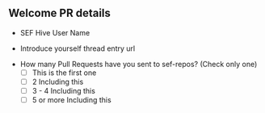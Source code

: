 ## Welcome PR details 

- SEF Hive User Name
<!-- Answer -->

- Introduce yourself thread entry url
<!-- Answer -->

- How many Pull Requests have you sent to sef-repos? (Check only one)
  - [ ] This is the first one 
  - [ ] 2 Including this
  - [ ] 3 - 4 Including this
  - [ ] 5 or more Including this 
